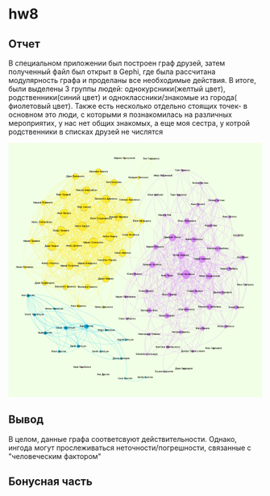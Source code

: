 # hw8
## Отчет

В специальном приложении был построен граф друзей, затем полученный файл был открыт в Gephi, где была рассчитана модулярность графа и проделаны все необходимые действия. В итоге, были выделены 3 группы людей: однокурсники(желтый цвет), родственники(синий цвет) и одноклассники/знакомые из города( фиолетовый цвет). Также есть несколько отдельно стоящих точек- в основном это люди, с которыми я познакомилась на различных мероприятих, у нас нет общих знакомых, а еще моя сестра, у котрой родственники в списках друзей не числятся

![](https://raw.githubusercontent.com/donaradavtyan/hw8/master/друзья.png)

## Вывод

В целом, данные графа соответсвуют действительности. Однако, ингода могут прослеживаться неточности/погрешности, связанные с "человеческим фактором"

## Бонусная часть



